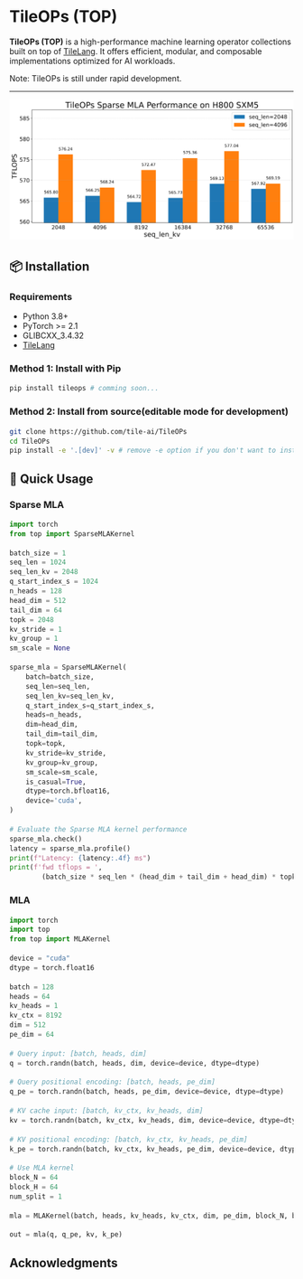 # TileOPs (TOP)

**TileOPs (TOP)** is a high-performance machine learning operator collections built on top of [TileLang](https://github.com/tile-ai/tilelang). It offers efficient, modular, and composable implementations optimized for AI workloads.

Note: TileOPs is still under rapid development.

---

![Sparse MLA performance on H800 SXM](docs/figures/sparse_mla_perf.png)

## 📦 Installation

### Requirements

- Python 3.8+
- PyTorch >= 2.1
- GLIBCXX_3.4.32
- [TileLang](https://github.com/tilelang/tilelang)

### Method 1: Install with Pip

```bash
pip install tileops # comming soon...
```

### Method 2: Install from source(editable mode for development)

```bash
git clone https://github.com/tile-ai/TileOPs
cd TileOPs
pip install -e '.[dev]' -v # remove -e option if you don't want to install in editable mode, -v for verbose output
```

## 🚀 Quick Usage

### Sparse MLA

```python
import torch
from top import SparseMLAKernel

batch_size = 1
seq_len = 1024
seq_len_kv = 2048
q_start_index_s = 1024
n_heads = 128
head_dim = 512
tail_dim = 64
topk = 2048
kv_stride = 1
kv_group = 1
sm_scale = None

sparse_mla = SparseMLAKernel(
    batch=batch_size,
    seq_len=seq_len,
    seq_len_kv=seq_len_kv,
    q_start_index_s=q_start_index_s,
    heads=n_heads,
    dim=head_dim,
    tail_dim=tail_dim,
    topk=topk,
    kv_stride=kv_stride,
    kv_group=kv_group,
    sm_scale=sm_scale,
    is_casual=True,
    dtype=torch.bfloat16,
    device='cuda',
)

# Evaluate the Sparse MLA kernel performance
sparse_mla.check()
latency = sparse_mla.profile()
print(f"Latency: {latency:.4f} ms")
print(f'fwd tflops = ',
        (batch_size * seq_len * (head_dim + tail_dim + head_dim) * topk * 2 * n_heads) / (latency * 1e-3) / 1e12)
```

### MLA

```python
import torch
import top
from top import MLAKernel

device = "cuda"
dtype = torch.float16

batch = 128
heads = 64
kv_heads = 1
kv_ctx = 8192
dim = 512
pe_dim = 64

# Query input: [batch, heads, dim]
q = torch.randn(batch, heads, dim, device=device, dtype=dtype)

# Query positional encoding: [batch, heads, pe_dim]
q_pe = torch.randn(batch, heads, pe_dim, device=device, dtype=dtype)

# KV cache input: [batch, kv_ctx, kv_heads, dim]
kv = torch.randn(batch, kv_ctx, kv_heads, dim, device=device, dtype=dtype)

# KV positional encoding: [batch, kv_ctx, kv_heads, pe_dim]
k_pe = torch.randn(batch, kv_ctx, kv_heads, pe_dim, device=device, dtype=dtype)

# Use MLA kernel
block_N = 64
block_H = 64
num_split = 1

mla = MLAKernel(batch, heads, kv_heads, kv_ctx, dim, pe_dim, block_N, block_H, num_split)

out = mla(q, q_pe, kv, k_pe)
```

## Acknowledgments
